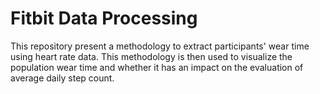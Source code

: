 # Fitbit Data Processing
This repository present a methodology to extract participants' wear time using heart rate data. This methodology is then used to visualize the population wear time and whether it has an impact on the evaluation of average daily step count. 

